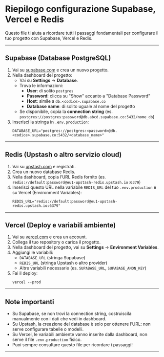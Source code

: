 # Riepilogo configurazione Supabase, Vercel e Redis

Questo file ti aiuta a ricordare tutti i passaggi fondamentali per configurare il tuo progetto con Supabase, Vercel e Redis.

---

## Supabase (Database PostgreSQL)

1. Vai su [supabase.com](https://supabase.com/) e crea un nuovo progetto.
2. Nella dashboard del progetto:
   - Vai su **Settings** → **Database**.
   - Trova le informazioni:
     - **User**: di solito `postgres`
     - **Password**: clicca su "Show" accanto a "Database Password"
     - **Host**: simile a `db.<codice>.supabase.co`
     - **Database name**: di solito uguale al nome del progetto
   - Se disponibile, copia la **connection string** (es. `postgres://postgres:password@db.abcd.supabase.co:5432/nome_db`)
3. Inserisci la stringa in `.env.production`:
   ```env
   DATABASE_URL="postgres://postgres:<password>@db.<codice>.supabase.co:5432/<database_name>"
   ```

---

## Redis (Upstash o altro servizio cloud)

1. Vai su [upstash.com](https://upstash.com/) e registrati.
2. Crea un nuovo database Redis.
3. Nella dashboard, copia l’URL Redis fornito (es. `redis://default:password@eu1-upstash-redis.upstash.io:6379`)
4. Inserisci questo URL nella variabile `REDIS_URL` del tuo `.env.production` e su Vercel (Environment Variables):
   ```env
   REDIS_URL="redis://default:password@eu1-upstash-redis.upstash.io:6379"
   ```

---

## Vercel (Deploy e variabili ambiente)

1. Vai su [vercel.com](https://vercel.com/) e crea un account.
2. Collega il tuo repository o carica il progetto.
3. Nella dashboard del progetto, vai su **Settings** → **Environment Variables**.
4. Aggiungi le variabili:
   - `DATABASE_URL` (stringa Supabase)
   - `REDIS_URL` (stringa Upstash o altro provider)
   - Altre variabili necessarie (es. `SUPABASE_URL`, `SUPABASE_ANON_KEY`)
5. Fai il deploy:
   ```pwsh
   vercel --prod
   ```

---

## Note importanti

- Su Supabase, se non trovi la connection string, costruiscila manualmente con i dati che vedi in dashboard.
- Su Upstash, la creazione del database è solo per ottenere l’URL: non serve configurare tabelle o modelli.
- Su Vercel, le variabili ambiente vanno inserite dalla dashboard, non serve il file `.env.production` fisico.
- Puoi sempre consultare questo file per ricordare i passaggi!

---
